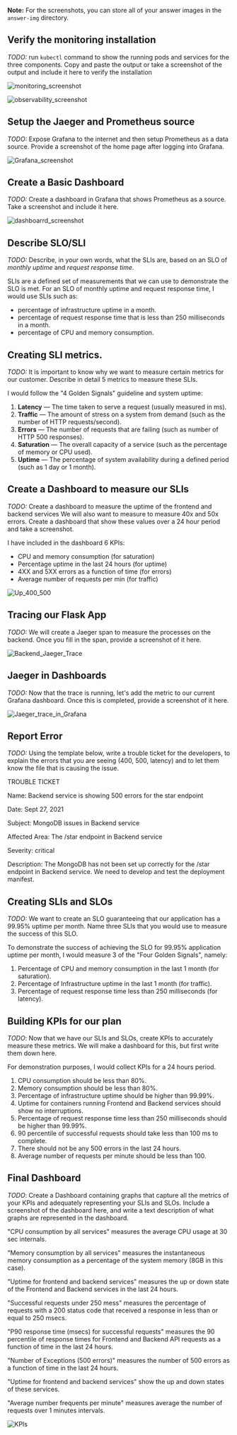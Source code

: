 **Note:** For the screenshots, you can store all of your answer images in the `answer-img` directory.

## Verify the monitoring installation

*TODO:* run `kubectl` command to show the running pods and services for the three components. Copy and paste the output or take a screenshot of the output and include it here to verify the installation

![monitoring_screenshot](answer-img/monitoring_screenshot.png)

![observability_screenshot](answer-img/observability_screenshot.png)

## Setup the Jaeger and Prometheus source

*TODO:* Expose Grafana to the internet and then setup Prometheus as a data source. Provide a screenshot of the home page after logging into Grafana.

![Grafana_screenshot](answer-img/Grafana_screenshot.png)

## Create a Basic Dashboard
*TODO:* Create a dashboard in Grafana that shows Prometheus as a source. Take a screenshot and include it here.

![dashboarrd_screenshot](answer-img/dashboarrd_screenshot.png)

## Describe SLO/SLI
*TODO:* Describe, in your own words, what the SLIs are, based on an SLO of *monthly uptime* and *request response time*.

SLIs are a defined set of measurements that we can use to demonstrate the SLO is met. For an SLO of monthly uptime and request response time, I would use SLIs such as:

- percentage of infrastructure uptime in a month.
- percentage of request response time that is less than 250 milliseconds in a month.
- percentage of CPU and memory consumption.

## Creating SLI metrics.
*TODO:* It is important to know why we want to measure certain metrics for our customer. Describe in detail 5 metrics to measure these SLIs. 

I would follow the "4 Golden Signals" guideline and system uptime:

1. **Latency** — The time taken to serve a request (usually measured in ms).
2. **Traffic** — The amount of stress on a system from demand (such as the number of HTTP requests/second).
3. **Errors** — The number of requests that are failing (such as number of HTTP 500 responses).
4. **Saturation** — The overall capacity of a service (such as the percentage of memory or CPU used).
5. **Uptime** — The percentage of system availability during a defined period (such as 1 day or 1 month).

## Create a Dashboard to measure our SLIs
*TODO:* Create a dashboard to measure the uptime of the frontend and backend services We will also want to measure to measure 40x and 50x errors. Create a dashboard that show these values over a 24 hour period and take a screenshot.

I have included in the dashboard 6 KPIs:

- CPU and memory consumption (for saturation)
- Percentage uptime in the last 24 hours (for uptime)
- 4XX and 5XX errors as a function of time (for errors)
- Average number of requests per min (for traffic)

![Up_400_500](answer-img/Up_400_500.png)



## Tracing our Flask App

*TODO:*  We will create a Jaeger span to measure the processes on the backend. Once you fill in the span, provide a screenshot of it here.

![Backend_Jaeger_Trace](answer-img/Backend_Jaeger_Trace.png)

## Jaeger in Dashboards
*TODO:* Now that the trace is running, let's add the metric to our current Grafana dashboard. Once this is completed, provide a screenshot of it here.

![Jaeger_trace_in_Grafana](answer-img/Jaeger_trace_in_Grafana.png)

## Report Error
*TODO:* Using the template below, write a trouble ticket for the developers, to explain the errors that you are seeing (400, 500, latency) and to let them know the file that is causing the issue.

TROUBLE TICKET

Name: Backend service is showing 500 errors for the star endpoint

Date: Sept 27, 2021

Subject: MongoDB issues in Backend service

Affected Area: The /star endpoint in Backend service

Severity: critical

Description: The MongoDB has not been set up correctly for the /star endpoint in Backend service. We need to develop and test the deployment manifest.


## Creating SLIs and SLOs
*TODO:* We want to create an SLO guaranteeing that our application has a 99.95% uptime per month. Name three SLIs that you would use to measure the success of this SLO.

To demonstrate the success of achieving the SLO for 99.95% application uptime per month, I would measure 3 of the "Four Golden Signals", namely:

1. Percentage of CPU and memory consumption in the last 1 month (for saturation).
2. Percentage of Infrastructure uptime in the last 1 month (for traffic).
3. Percentage of request response time less than 250 milliseconds (for latency).

## Building KPIs for our plan
*TODO*: Now that we have our SLIs and SLOs, create KPIs to accurately measure these metrics. We will make a dashboard for this, but first write them down here.

For demonstration purposes, I would collect KPIs for a 24 hours period.

1. CPU consumption should be less than 80%.
2. Memory consumption should be less than 80%.
3. Percentage of infrastructure uptime should be higher than 99.99%.
4. Uptime for containers running Frontend and Backend services should show no interruptions.
5. Percentage of request response time less than 250 milliseconds should be higher than 99.99%.
6. 90 percentile of successful requests should take less than 100 ms to complete.
7. There should not be any 500 errors in the last 24 hours.
8. Average number of requests per minute should be less than 100.

## Final Dashboard
*TODO*: Create a Dashboard containing graphs that capture all the metrics of your KPIs and adequately representing your SLIs and SLOs. Include a screenshot of the dashboard here, and write a text description of what graphs are represented in the dashboard.  

"CPU consumption by all services" measures the average CPU usage at 30 sec internals.

"Memory consumption by all services" measures the instantaneous memory consumption as a percentage of the system memory (8GB in this case).

"Uptime for frontend and backend services" measures the up or down state of the Frontend and Backend services in the last 24 hours.

"Successful requests under 250 mess" measures the percentage of requests with a 200 status code that received a response in less than or equal to 250 msecs.

"P90 response time (msecs) for successful requests"  measures the 90 percentile of response times for Frontend and Backend API requests as a function of time in the last 24 hours.

"Number of Exceptions (500 errors)" measures the number of 500 errors as a function of time in the last 24 hours.

"Uptime for frontend and backend services" show the up and down states of these services.

"Average number frequents per minute" measures average the number of requests over 1 minutes intervals.

![KPIs](answer-img/KPIs.png)
